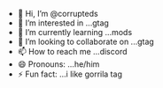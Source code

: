 - 👋 Hi, I’m @corrupteds
- 👀 I’m interested in ...gtag
- 🌱 I’m currently learning ...mods
- 💞️ I’m looking to collaborate on ...gtag
- 📫 How to reach me ...discord
- 😄 Pronouns: ...he/him
- ⚡ Fun fact: ...i like gorrila tag

<!---
corrupteds/corrupteds is a ✨ special ✨ repository because its `README.md` (this file) appears on your GitHub profile.
You can click the Preview link to take a look at your changes.
--->
